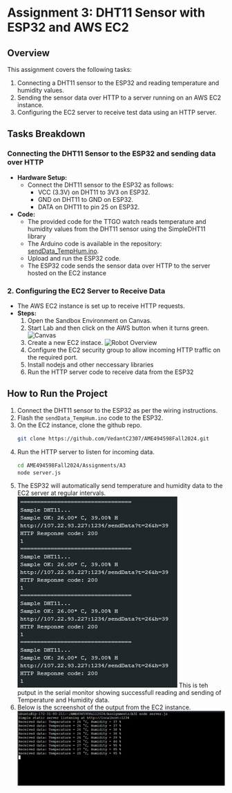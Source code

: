 # Assignment 3: DHT11 Sensor with ESP32 and AWS EC2

## Overview
This assignment covers the following tasks:
1. Connecting a DHT11 sensor to the ESP32 and reading temperature and humidity values.
2. Sending the sensor data over HTTP to a server running on an AWS EC2 instance.
3. Configuring the EC2 server to receive test data using an HTTP server.

## Tasks Breakdown
### Connecting the DHT11 Sensor to the ESP32 and sending data over HTTP
- **Hardware Setup:** 
  - Connect the DHT11 sensor to the ESP32 as follows:
    - VCC (3.3V) on DHT11 to 3V3 on ESP32.
    - GND on DHT11 to GND on ESP32.
    - DATA on DHT11 to pin 25 on ESP32.
- **Code:**
  - The provided code for the TTGO watch reads temperature and humidity values from the DHT11 sensor using the SimpleDHT11 library 
  - The Arduino code is available in the repository: [sendData_TempHum.ino](https://github.com/VedantC2307/AME494598Fall2024/tree/main/Assignments/A3/sendData_TempHum/sendData_TempHum.ino).
  - Upload and run the ESP32 code.
  - The ESP32 code sends the sensor data over HTTP to the server hosted on the EC2 instance
  
### 2. Configuring the EC2 Server to Receive Data
- The AWS EC2 instance is set up to receive HTTP requests.
- **Steps:**
  1. Open the Sandbox Environment on Canvas.
  2. Start Lab and then click on the AWS button when it turns green.
  ![Canvas](path/to/your/image.png)
  3. Create a new EC2 instace.
  ![Robot Overview](path/to/your/image.png)
  4. Configure the EC2 security group to allow incoming HTTP traffic on the required port.
  5. Install nodejs and other neccessary libraries
  6. Run the HTTP server code to receive data from the ESP32

## How to Run the Project
1. Connect the DHT11 sensor to the ESP32 as per the wiring instructions.
2. Flash the `sendData_TempHum.ino` code to the ESP32.
3. On the EC2 instance, clone the github repo.
   ```bash
   git clone https://github.com/VedantC2307/AME494598Fall2024.git
   ```
5. Run the HTTP server to listen for incoming data.
   ```bash
   cd AME494598Fall2024/Assignments/A3
   node server.js
   ```
6. The ESP32 will automatically send temperature and humidity data to the EC2 server at regular intervals.
    ![Serial Monitor output](esp32_output.png)
   This is teh putput in the serial monitor showing successfull reading and sending of Temperature and Humidity data.
8. Below is the screenshot of the output from the EC2 instance.
    ![EC2 Terminal Output](ec2.png)

